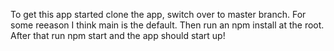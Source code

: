 To get this app started clone the app, switch over to master branch. For some reeason I think main is the default. Then run an npm install at the root. After that run npm start and the app should start up!
